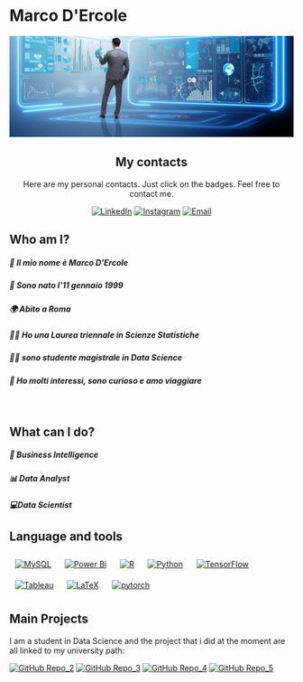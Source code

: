 # Marco D'Ercole

![Alt text](./myworld.jpeg "Data World")

<center>

## My contacts

Here are my personal contacts. Just click on the badges. Feel free to contact me.

[![LinkedIn](https://img.shields.io/badge/LinkedIn-Profile-blue?style=for-the-badge&logo=linkedin)](https://www.linkedin.com/in/marco-d-ercole-153334226/)
[![Instagram](https://img.shields.io/badge/Instagram-Profile-pink?style=for-the-badge&logo=instagram)](https://instagram.com/marcodercole?igshid=YmMyMTA2M2Y=)
[![Email](https://img.shields.io/badge/Email-Gmail-red?style=for-the-badge&logo=gmail)](mailto:marcodercole1999@gmail.com)

</center>

## Who am I?

##### 🧑 Il mio nome è Marco D'Ercole
##### 📅 Sono nato l'11 gennaio 1999
##### 🌍 Abito a Roma
##### 👨‍🎓 Ho una Laurea triennale in Scienze Statistiche
##### 👨‍🎓 sono studente magistrale in Data Science
##### 💭 Ho molti interessi, sono curioso e amo viaggiare</div>  
  
<br/>  

## What can I do?

##### 🎯 Business Intelligence
##### 📊 Data Analyst
##### 💻Data Scientist
</div>  
 

## Language and tools


<span>
  <a href="https://www.mysql.com/" target="_blank"><img style="margin: 10px" src="https://profilinator.rishav.dev/skills-assets/mysql-original-wordmark.svg" alt="MySQL" height="50" /></a>  
  <a href="https://powerbi.microsoft.com/en-us/" target="_blank"><img style="margin: 10px" src="https://profilinator.rishav.dev/skills-assets/powerbi.png" alt="Power Bi" height="50" /></a>  
  <a href="https://www.r-project.org/" target="_blank"><img style="margin: 10px" src="https://profilinator.rishav.dev/skills-assets/r.svg" alt="R" height="50" /></a>  
  <a href="https://www.python.org/" target="_blank"><img style="margin: 10px" src="https://profilinator.rishav.dev/skills-assets/python-original.svg" alt="Python" height="50" /></a>  
  <a href="https://www.tensorflow.org/" target="_blank"><img style="margin: 10px" src="https://profilinator.rishav.dev/skills-assets/tensorflow-icon.svg" alt="TensorFlow" height="50" /></a>  
  <a href="https://www.tableau.com/" target="_blank"><img style="margin: 10px" src="https://profilinator.rishav.dev/skills-assets/tableau.svg" alt="Tableau" height="50" /></a>  
  <a href="https://www.latex-project.org/" target="_blank"><img style="margin: 10px" src="https://profilinator.rishav.dev/skills-assets/latex.png" alt="LaTeX" height="50" /></a>  
  <a href="https://pytorch.org/" target="_blank"><img style="margin: 10px" src="https://profilinator.rishav.dev/skills-assets/pytorch-icon.svg" alt="pytorch" height="50" /></a>  
</span>

## Main Projects

I am a student in Data Science and the project that i did at the moment are all linked to my university path:


[![GitHub Repo_2](https://img.shields.io/badge/GitHub-2-red?style=for-the-badge&logo=github)](https://github.com/masabbah-97/ADM-HW2)
[![GitHub Repo_3](https://img.shields.io/badge/GitHub-3-yellow?style=for-the-badge&logo=github)](https://github.com/MRampo/ADM-HW3)
[![GitHub Repo_4](https://img.shields.io/badge/GitHub-4-green?style=for-the-badge&logo=github)](https://github.com/maryyyyna/ADM-HW4-Group14)
[![GitHub Repo_5](https://img.shields.io/badge/GitHub-5-purple?style=for-the-badge&logo=github)](https://github.com/marcusreal/ADM_HW5)
